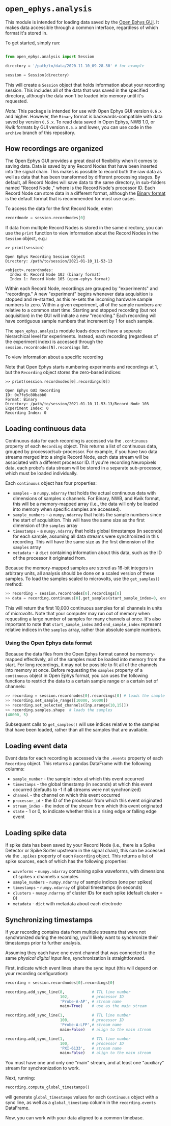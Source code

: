 # `open_ephys.analysis`

This module is intended for loading data saved by the [Open Ephys GUI](https://open-ephys.org/gui). It makes data accessible through a common interface, regardless of which format it's stored in.

To get started, simply run:

```python

from open_ephys.analysis import Session

directory = '/path/to/data/2020-11-10_09-28-30' # for example

session = Session(directory)
```

This will create a `Session` object that holds information about your recording session. This includes all of the data that was saved in the specified directory, although the data won't be loaded into memory until it's requested.

*Note:* This package is intended for use with Open Ephys GUI version `0.6.x` and higher. However, the `Binary` format is backwards-compatible with data saved by version `0.5.x`. To read data saved in Open Ephys, NWB 1.0, or Kwik formats by GUI version `0.5.x` and lower, you can use code in the `archive` branch of this repository.

## How recordings are organized

The Open Ephys GUI provides a great deal of flexibility when it comes to saving data. Data is saved by any Record Nodes that have been inserted into the signal chain. This makes is possible to record both the raw data as well as data that has been transformed by different processing stages. By default, all Record Nodes will save data to the same directory, in sub-folders named "Record Node <ID>," where <ID> is the Record Node's processor ID. Each Record Node can store data in a different format, although the [Binary format](https://open-ephys.github.io/gui-docs/User-Manual/Recording-data/Binary-format.html) is the default format that is recommended for most use cases.

To access the data for the first Record Node, enter:

```python
recordnode = session.recordnodes[0]
```

If data from multiple Record Nodes is stored in the same directory, you can use the `print` function to view information about the Record Nodes in the `Session` object, e.g.:

```
>> print(session)

Open Ephys Recording Session Object
Directory: /path/to/session/2021-01-10_11-53-13

<object>.recordnodes:
  Index 0: Record Node 103 (binary format)
  Index 1: Record Node 105 (open-ephys format)

```

Within each Record Node, recordings are grouped by "experiments" and "recordings." A new "experiment" begins whenever data acquisition is stopped and re-started, as this re-sets the incoming hardware sample numbers to zero. Within a given experiment, all of the sample numbers are relative to a common start time. Starting and stopped recording (but not acquisition) in the GUI will initiate a new "recording." Each recording will have contiguous sample numbers that increment by 1 for each sample.

The `open_ephys.analysis` module loads does not have a separate hierarchical level for experiments. Instead, each recording (regardless of the experiment index) is accessed through the `session.recordnodes[N].recordings` list.

To view information about a specific recording

Note that Open Ephys starts numbering experiments and recordings at 1, but the `Recording` object stores the zero-based indices:

```
>> print(session.recordnodes[0].recordings[0])

Open Ephys GUI Recording
ID: 0x7fe5c80babb0
Format: Binary
Directory: /path/to/session/2021-01-10_11-53-13/Record Node 103
Experiment Index: 0
Recording Index: 0

```

## Loading continuous data

Continuous data for each recording is accessed via the `.continuous` property of each `Recording` object. This returns a list of continuous data, grouped by processor/sub-processor. For example, if you have two data streams merged into a single Record Node, each data stream will be associated with a different processor ID. If you're recording Neuropixels data, each probe's data stream will be stored in a separate sub-processor, which must be loaded individually.

Each `continuous` object has four properties:

- `samples` - a `numpy.ndarray` that holds the actual continuous data with dimensions of samples x channels. For Binary, NWB, and Kwik format, this will be a memory-mapped array (i.e., the data will only be loaded into memory when specific samples are accessed).
- `sample_numbers` - a `numpy.ndarray` that holds the sample numbers since the start of acquisition. This will have the same size as the first dimension of the `samples` array
- `timestamps` - a `numpy.ndarray` that holds global timestamps (in seconds) for each sample, assuming all data streams were synchronized in this recording. This will have the same size as the first dimension of the `samples` array
- `metadata` - a `dict` containing information about this data, such as the ID of the processor it originated from.

Because the memory-mapped samples are stored as 16-bit integers in arbitrary units, all analysis should be done on a scaled version of these samples. To load the samples scaled to microvolts, use the `get_samples()` method:

```python
>> recording = session.recordnodes[0].recordings[0]
>> data = recording.continuous[0].get_samples(start_sample_index=0, end_sample_index=10000)
```

This will return the first 10,000 continuous samples for all channels in units of microvolts. Note that your computer may run out of memory when requesting a large number of samples for many channels at once. It's also important to note that `start_sample_index` and `end_sample_index` represent relative indices in the `samples` array, rather than absolute sample numbers.

### Using the Open Ephys data format

Because the data files from the Open Ephys format cannot be memory-mapped effectively, all of the samples must be loaded into memory from the start. For long recordings, it may not be possible to fit all of the channels into memory at once. Before requesting the `samples` property of a `continuous` object in Open Ephys format, you can uses the following functions to restrict the data to a certain sample range or a certain set of channels:

```python
>> recording = session.recordnodes[0].recordings[0] # loads the sample numbers, timestamps, and metadata
>> recording.set_sample_range([10000, 50000])
>> recording.set_selected_channels([np.arange(10,15)])
>> recording.samples.shape  # loads the samples
(40000, 5)

```

Subsequent calls to `get_samples()` will use indices relative to the samples that have been loaded, rather than all the samples that are available.

## Loading event data

Event data for each recording is accessed via the `.events` property of each `Recording` object. This returns a pandas DataFrame with the following columns:

- `sample_number` - the sample index at which this event occurred
- `timestamps` - the global timestamp (in seconds) at which this event occurred (defaults to -1 if all streams were not synchronized)
- `channel` - the channel on which this event occurred
- `processor_id` - the ID of the processor from which this event originated
- `stream_index` - the index of the stream from which this event originated
- `state` - 1 or 0, to indicate whether this is a rising edge or falling edge event

## Loading spike data

If spike data has been saved by your Record Node (i.e., there is a Spike Detector or Spike Sorter upstream in the signal chain), this can be accessed via the `.spikes` property of each `Recording` object. This returns a list of spike sources, each of which has the following properties:

- `waveforms` - `numpy.ndarray` containing spike waveforms, with dimensions of spikes x channels x samples
- `sample_numbers` - `numpy.ndarray` of sample indices (one per spikes)
- `timestamps` - `numpy.ndarray` of global timestamps (in seconds)
- `clusters` - `numpy.ndarray` of cluster IDs for each spike (default cluster = 0)
- `metadata` - `dict` with metadata about each electrode

## Synchronizing timestamps

If your recording contains data from multiple streams that were not synchronized during the recording, you'll likely want to synchronize their timestamps prior to further analysis.

Assuming they each have one event channel that was connected to the same _physical digital input line_, synchronization is straightforward.

First, indicate which event lines share the sync input (this will depend on your recording configuration):

```python
recording = session.recordnodes[0].recordings[0]

recording.add_sync_line(8,            # TTL line number
                        102,          # processor ID
                        'Probe-A-AP', # stream name
                        main=True)    # use as the main stream

recording.add_sync_line(1,            # TTL line number
                        100,          # processor ID
                        'Probe-A-LFP',# stream name
                        main=False)   # align to the main stream

recording.add_sync_line(1,            # TTL line number
                        100,          # processor ID
                        'PXI-6133',   # stream name
                        main=False)   # align to the main stream
```

You must have one and only one "main" stream, and at least one "auxiliary" stream for synchronization to work.

Next, running:

```python
recording.compute_global_timestamps()
```

will generate `global_timestamps` values for each `Continuous` object with a sync line, as well as a `global_timestamp` column in the `recording.events` DataFrame.

Now, you can work with your data aligned to a common timebase.
